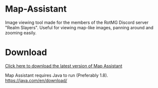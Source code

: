 # Map-Assistant
Image viewing tool made for the members of the RotMG Discord server "Realm Slayers". Useful for viewing map-like images, panning around and zooming easily.

# Download
[Click here to download the latest version of Map Assistant](https://github.com/Asendre/Map-Assistant/blob/master/store/MapAssistant.jar?raw=true)

Map Assistant requires Java to run (Preferably 1.8). https://java.com/en/download/
